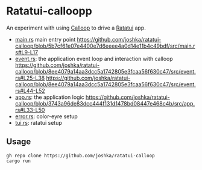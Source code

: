 # Ratatui-calloopp

An experiment with using [Calloop] to drive a [Ratatui] app.

- [main.rs](src/main.rs) main entry point
  <https://github.com/joshka/ratatui-calloop/blob/5b7cf61e07e4400e7d6eeee4a0d14e11b4c49bdf/src/main.rs#L9-L17>
- [event.rs](src/event.rs): the application event loop and interaction with calloop
  <https://github.com/joshka/ratatui-calloop/blob/8ee4079a14aa3dcc5a1742805e3fcaa56f630c47/src/event.rs#L25-L38>
  <https://github.com/joshka/ratatui-calloop/blob/8ee4079a14aa3dcc5a1742805e3fcaa56f630c47/src/event.rs#L44-L52>
- [app.rs](src/app.rs): the application logic
  <https://github.com/joshka/ratatui-calloop/blob/3743a96de83dcc444f131d1478bd08447e468c4b/src/app.rs#L33-L50>
- [error.rs](src/error.rs): color-eyre setup
- [tui.rs](src/tui.rs): ratatui setup

## Usage

```shell
gh repo clone https://github.com/joshka/ratatui-calloop
cargo run
```

[Ratatui]: https://crates.io/crates/ratatui
[Calloop]: https://crates.io/crates/calloop
